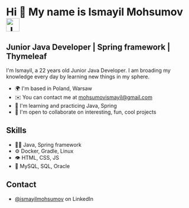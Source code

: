
Hi 👋 My name is Ismayil Mohsumov <img src="https://raw.githubusercontent.com/danielcranney/readme-generator/main/public/icons/skills/java-colored.svg" width="36" height="36" alt="Java" />
============================

## Junior Java Developer | Spring framework | Thymeleaf
I'm Ismayil, a 22 years old Junior Java Developer. I am broading my knowledge every day by learning new things in my sphere.

* 🌍  I'm based in Poland, Warsaw
* ✉️  You can contact me at [mohsumovismayil@gmail.com](mailto:mohsumovismayil@gmail.com)
* 🧠  I'm learning and practicing Java, Spring
* 🤝  I'm open to collaborate on interesting, fun, cool projects

## Skills
- 👨‍💻 Java, Spring framework
- ⚙️ Docker, Gradle, Linux
- 👁️ HTML, CSS, JS
- 💽 MySQL, SQL, Oracle

## Contact
- [@ismayilmohsumov](https://www.linkedin.com/in/ismayil-mohsumov/) on LinkedIn
